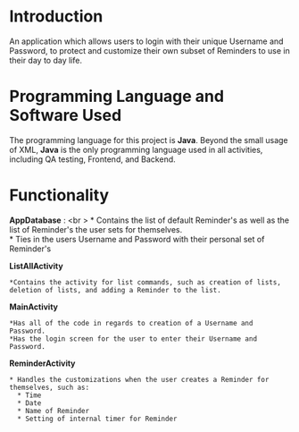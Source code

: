 # Introduction
An application which allows users to login with their unique Username and Password, to protect and customize their own subset of Reminders to use in their day to day life.

# Programming Language and Software Used
The programming language for this project is **Java**. Beyond the small usage of XML, **Java** is the only programming language used in all activities, including QA testing, Frontend, and Backend.

# Functionality
  **AppDatabase** : <br \> * Contains the list of default Reminder's as well as the list of Reminder's the user sets for themselves.\
                    * Ties in the users Username and Password with their personal set of Reminder's
    
  **ListAllActivity**
  
    *Contains the activity for list commands, such as creation of lists, deletion of lists, and adding a Reminder to the list.
    
  **MainActivity**
  
    *Has all of the code in regards to creation of a Username and Password.
    *Has the login screen for the user to enter their Username and Password.
  
  **ReminderActivity**
  
    * Handles the customizations when the user creates a Reminder for themselves, such as:
      * Time
      * Date
      * Name of Reminder
      * Setting of internal timer for Reminder
    

